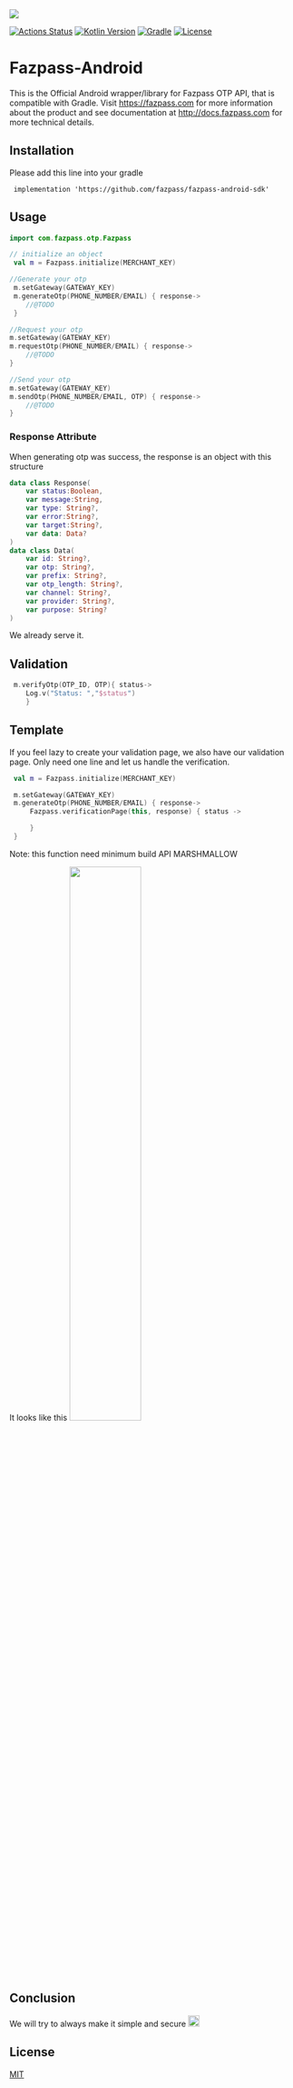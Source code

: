 <img src="http://fazpass.com/wp-content/uploads/2022/03/banner.png" />

[![Actions Status](https://github.com/fazpass/fazpass-android-sdk/actions/workflows/android.yml/badge.svg)](https://github.com/fazpass/fazpass-android-sdk/actions)
[![Kotlin Version](https://img.shields.io/badge/kotlin-1.7.0-blue.svg)](http://kotlinlang.org/)
[![Gradle](https://img.shields.io/badge/Gradle-7.0-blue)](https://gradle.org)
[![License](https://img.shields.io/badge/License-Mit%202.0-blue.svg)](http://www.apache.org/licenses/LICENSE-2.0)

# Fazpass-Android

This is the Official Android wrapper/library for Fazpass OTP API, that is compatible with Gradle.
Visit https://fazpass.com for more information about the product and see documentation at http://docs.fazpass.com for more technical details.

## Installation
Please add this line into your gradle
```
 implementation 'https://github.com/fazpass/fazpass-android-sdk'
```

## Usage
```kotlin
import com.fazpass.otp.Fazpass

// initialize an object
 val m = Fazpass.initialize(MERCHANT_KEY)

//Generate your otp
 m.setGateway(GATEWAY_KEY)
 m.generateOtp(PHONE_NUMBER/EMAIL) { response->
    //@TODO            
 }

//Request your otp
m.setGateway(GATEWAY_KEY)
m.requestOtp(PHONE_NUMBER/EMAIL) { response->
    //@TODO            
}

//Send your otp
m.setGateway(GATEWAY_KEY)
m.sendOtp(PHONE_NUMBER/EMAIL, OTP) { response->
    //@TODO            
}
```

### Response Attribute
When generating otp was success, the response is an object with this structure
```kotlin
data class Response(
    var status:Boolean,
    var message:String,
    var type: String?,
    var error:String?,
    var target:String?,
    var data: Data?
)
data class Data(
    var id: String?,
    var otp: String?,
    var prefix: String?,
    var otp_length: String?,
    var channel: String?,
    var provider: String?,
    var purpose: String?
)
```
We already serve it.

## Validation
```kotlin
 m.verifyOtp(OTP_ID, OTP){ status->
    Log.v("Status: ","$status")
    }
```

## Template
If you feel lazy to create your validation page, we also have our validation page.
Only need one line and let us handle the verification.
```kotlin
 val m = Fazpass.initialize(MERCHANT_KEY)

 m.setGateway(GATEWAY_KEY)
 m.generateOtp(PHONE_NUMBER/EMAIL) { response->
     Fazpass.verificationPage(this, response) { status ->

     }          
 }
```
Note: this function need minimum build API MARSHMALLOW

It looks like this
<img src="https://raw.githubusercontent.com/fazpass/fazpass-android-sdk/main/.github/workflows/fazpass_verification.jpeg" width="50%"/>


## Conclusion
We will try to always make it simple and secure
<img src="https://github.githubassets.com/images/icons/emoji/unicode/2665.png?v8" width="20" height="20"/>



## License
[MIT](https://github.com/fazpass/fazpass-android-sdk/blob/main/LICENSE)